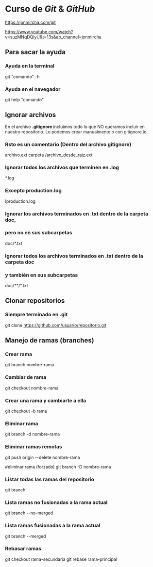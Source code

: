 # Curso de _Git_ & _GitHub_

https://jonmircha.com/git

https://www.youtube.com/watch?v=suzMNqDQiyU&t=13s&ab_channel=jonmircha




## Para sacar la ayuda

### Ayuda en la terminal
git "comando" -h
### Ayuda en el navegador
git help "comando"


## Ignorar archivos

En el archivo **.gitignore** incluimos todo lo que NO queramos incluir en nuestro repositorio. Lo podemos crear manualmente o con gitignore.io.

### Rsto es un comentario (Dentro del archivo gitignore)
archivo.ext
carpeta
/archivo_desde_raiz.ext
### Ignorar todos los archivos que terminen en .log
*.log
### Excepto production.log
!production.log
### Ignorar los archivos terminados en .txt dentro de la carpeta doc,
### pero no en sus subcarpetas
doc/*.txt
### Ignorar todos los archivos terminados en .txt dentro de la carpeta doc
### y también en sus subcarpetas
doc/**/*.txt


## Clonar repositorios

### Siempre terminado en **.git**
git clone https://github.com/usuario/repositorio.git


## Manejo de ramas (branches)

### Crear rama
git branch nombre-rama

### Cambiar de rama
git checkout nombre-rama

### Crear una rama y cambiarte a ella
git checkout -b rama

### Eliminar rama
git branch -d nombre-rama

### Eliminar ramas remotas
git push origin --delete nombre-rama

#eliminar rama (forzado)
git branch -D nombre-rama

### Listar todas las ramas del repositorio
git branch

### Lista ramas no fusionadas a la rama actual
git branch --no-merged

### Lista ramas fusionadas a la rama actual
git branch --merged

### Rebasar ramas
git checkout rama-secundaria
git rebase rama-principal





